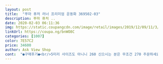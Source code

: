 ```yaml
---
layout: post 
title:  "푸마 퓨처 러너 프리미엄 운동화 369502-03" 
description: 푸마 퓨처 ..
date: 2020-02-03 06:11:36 
img: https://static.coupangcdn.com/image/retail/images/2019/12/09/11/3/fd539d00-e0d2-487c-95aa-18558d884476.jpg 
linkUrl: https://coupa.ng/bnWO8C 
categories: [1007] 
color: 7E57C2 
price: 34600 
author: Ask View Shop 
cont:  "●구매후기●<br/>5미리 사이즈도 아니니 260 신으시는 분은 무조건 270 주문하세요<br/>▶구매 배경<br/>▶색상<br/>▶착용감<br/>▶총평<br/>▶크기<br/>구매후기에서 작게 나왔다는 얘기를 듣고 270 시킴.<br/><br/>그 때 이 상품이 품절이 되지 않았다면 또 살 것을 고려해 볼만함.<br/><br/>꽉 껴요!!!<br/>낼 다시 신어보고 덧평 남기겠지만 그런 수준이 아닌듯ㅎㅎ<br/>대부분 한사이즈 업하시면 맞을것 같아요<br/>못신을 정도는 아닙니다 막 발까락이 꼬부라지고 그런건 아니니<br/>발복 아래 부분을 잘 잡아주고 만약 8자 걸음걸이가 있는 사람이라면 뒤꿈치 안쪽이 살짝 당길 수 있음.<br/><br/>발에 딱 맞음.<br/> 약간 작은 듯한, 아닌 듯한 느낌이 있으나 그냥 신기로함.<br/><br/>새벽 배송으로 도착해 있어, 받자마자 신고 1시간 가량 뛰어봄.<br/><br/>색상이 매우 선명해서 촌스럽거나 어색하지는 않음.<br/><br/>소프트폼으로 바닥을 쳐리했다고 샘플담겨져 있는데 신어보니 편해요.<br/> 디자인도 이쁘고 가격도 너무 착하네요.<br/> 많이 걸어다니시는 친정엄마 사드렸는데 편하고 좋다고 많이 좋아하셨습니다.<br/> 신어보니 정사이즈 제품이고 이런신발은 발볼이 넓은 사람은 약간 불편할듯해요.<br/> 이 신발이라서가 아니라 발볼이 큰사람은 신발 살때 항상 고려해야한다는 애기입니다.<br/> 저랑 엄마는 칼발이라 너무너무 편하지만 발등이 두꺼우신분들은 한사이즈크게 주문하세요.<br/>  좋은제품 많이 파세요.<br/> 못생긴발이지만 참고하시라고 사진 올립니다<br/>아무래도 힘든것 같아 270 으로 교환했습니다<br/>아침마다 조깅을 한다면 이 신발이 얼마나 버텨 낼지 모르겠지만<br/>알록달록한 신발을 단 한 번도 신어본 적인 없지만, 순수 조깅의 목적으로 사용하려고 구입하게 됨.<br/><br/>여지껏 운동화 거의 260 이고 작다 싶으면 265 인데<br/>오히려 발 등의 통풍이 잘 되어 시원한 감이 듬.<br/><br/>운동을 필요성을 느끼고 아침마다 조깅을 하기로 결심.<br/><br/>운동화는 아주 좋습니다<br/>원래는 265를 신거나 크게 신고 싶을 때 270을 찾는데<br/>음.<br/>.<br/> 제가 원래 상품 받고도 써보기 전에는 상품평 잘 안남기는데<br/>이 가격에 완성도 있는 조깅화 찾기 힘듬.<br/><br/>이건 꼭 써야겠어서 받자마자 씁니다<br/>이걸 정치수라고 받으시는 분은... <br/> 모르겠네요<br/>이쁘고 푹신푹신한게ㅎㅎ<br/>인터넷 주문해도 260 이면 거의 맞는데 이건 작아요<br/>잘 신겠습니다<br/>저녁이라 발이 부어 그럴까요?<br/>제가 발볼이 넓거나 두꺼운 발이 아닌데도 꽉끼니<br/>조깅에 적당한 듯하고 (마라톤이나 육상은 아님.<br/> 딱 조깅)<br/>집에서 신었을 때는 약간 딱딱한 줄 알았는데 막상 뛰어보니 쿠션감이 제법 있음.<br/><br/>처음 신었을 때 발 앞 쪾이 약간 끼는 느낌이 있었으나 돌아오는 길에 생각해 보니 그런 느낌 없음.<br/><br/>최근 상품평에 정사이즈란 평이 많아서 정사이즈 주문했더니<br/>추가<br/>타이트한거 좋아하시는 분은 정사이즈(많이 타이트)<br/>평범한거 좋아하시면 한사이즈 업!<br/>평소 단화 위주의 신발을 구매하였기에 조깅화가 없어서 검색 중 발견하게 됨.<br/><br/>한 여름에는 모르겠지만 지금 같은 날씨 (영상 8도 이하)에서는 아직 적당하게 통풍이 됨.<br/><br/>흠... <br/> 껴요<br/>5미리 사이즈도 아니니 260 신으시는 분은 무조건 270 주문하세요<br/>▶구매 배경<br/>▶색상<br/>▶착용감<br/>▶총평<br/>▶크기<br/>구매후기에서 작게 나왔다는 얘기를 듣고 270 시킴.<br/><br/>그 때 이 상품이 품절이 되지 않았다면 또 살 것을 고려해 볼만함.<br/><br/>꽉 껴요!!!<br/>낼 다시 신어보고 덧평 남기겠지만 그런 수준이 아닌듯ㅎㅎ<br/>대부분 한사이즈 업하시면 맞을것 같아요<br/>못신을 정도는 아닙니다 막 발까락이 꼬부라지고 그런건 아니니<br/>발복 아래 부분을 잘 잡아주고 만약 8자 걸음걸이가 있는 사람이라면 뒤꿈치 안쪽이 살짝 당길 수 있음.<br/><br/>발에 딱 맞음.<br/> 약간 작은 듯한, 아닌 듯한 느낌이 있으나 그냥 신기로함.<br/><br/>새벽 배송으로 도착해 있어, 받자마자 신고 1시간 가량 뛰어봄.<br/><br/>색상이 매우 선명해서 촌스럽거나 어색하지는 않음.<br/><br/>소프트폼으로 바닥을 쳐리했다고 샘플담겨져 있는데 신어보니 편해요.<br/> 디자인도 이쁘고 가격도 너무 착하네요.<br/> 많이 걸어다니시는 친정엄마 사드렸는데 편하고 좋다고 많이 좋아하셨습니다.<br/> 신어보니 정사이즈 제품이고 이런신발은 발볼이 넓은 사람은 약간 불편할듯해요.<br/> 이 신발이라서가 아니라 발볼이 큰사람은 신발 살때 항상 고려해야한다는 애기입니다.<br/> 저랑 엄마는 칼발이라 너무너무 편하지만 발등이 두꺼우신분들은 한사이즈크게 주문하세요.<br/>  좋은제품 많이 파세요.<br/> 못생긴발이지만 참고하시라고 사진 올립니다<br/>아무래도 힘든것 같아 270 으로 교환했습니다<br/>아침마다 조깅을 한다면 이 신발이 얼마나 버텨 낼지 모르겠지만<br/>알록달록한 신발을 단 한 번도 신어본 적인 없지만, 순수 조깅의 목적으로 사용하려고 구입하게 됨.<br/><br/>여지껏 운동화 거의 260 이고 작다 싶으면 265 인데<br/>오히려 발 등의 통풍이 잘 되어 시원한 감이 듬.<br/><br/>운동을 필요성을 느끼고 아침마다 조깅을 하기로 결심.<br/><br/>운동화는 아주 좋습니다<br/>원래는 265를 신거나 크게 신고 싶을 때 270을 찾는데<br/>음.<br/>.<br/> 제가 원래 상품 받고도 써보기 전에는 상품평 잘 안남기는데<br/>이 가격에 완성도 있는 조깅화 찾기 힘듬.<br/><br/>이건 꼭 써야겠어서 받자마자 씁니다<br/>이걸 정치수라고 받으시는 분은... <br/> 모르겠네요<br/>이쁘고 푹신푹신한게ㅎㅎ<br/>인터넷 주문해도 260 이면 거의 맞는데 이건 작아요<br/>잘 신겠습니다<br/>저녁이라 발이 부어 그럴까요?<br/>제가 발볼이 넓거나 두꺼운 발이 아닌데도 꽉끼니<br/>조깅에 적당한 듯하고 (마라톤이나 육상은 아님.<br/> 딱 조깅)<br/>집에서 신었을 때는 약간 딱딱한 줄 알았는데 막상 뛰어보니 쿠션감이 제법 있음.<br/><br/>처음 신었을 때 발 앞 쪾이 약간 끼는 느낌이 있었으나 돌아오는 길에 생각해 보니 그런 느낌 없음.<br/><br/>최근 상품평에 정사이즈란 평이 많아서 정사이즈 주문했더니<br/>추가<br/>타이트한거 좋아하시는 분은 정사이즈(많이 타이트)<br/>평범한거 좋아하시면 한사이즈 업!<br/>평소 단화 위주의 신발을 구매하였기에 조깅화가 없어서 검색 중 발견하게 됨.<br/><br/>한 여름에는 모르겠지만 지금 같은 날씨 (영상 8도 이하)에서는 아직 적당하게 통풍이 됨.<br/><br/>흠... <br/> 껴요<br/>" 
---
```


